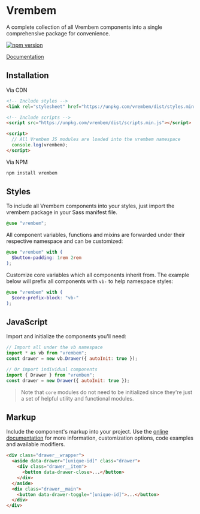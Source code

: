 # Vrembem

A complete collection of all Vrembem components into a single comprehensive package for convenience.

[![npm version](https://img.shields.io/npm/v/vrembem.svg)](https://www.npmjs.com/package/vrembem)

[Documentation](https://vrembem.com/packages/vrembem)

## Installation

Via CDN

```html
<!-- Include styles -->
<link rel="stylesheet" href="https://unpkg.com/vrembem/dist/styles.min.css">

<!-- Include scripts -->
<script src="https://unpkg.com/vrembem/dist/scripts.min.js"></script>

<script>
  // All Vrembem JS modules are loaded into the vrembem namespace
  console.log(vrembem);
</script>
```

Via NPM

```sh
npm install vrembem
```

## Styles

To include all Vrembem components into your styles, just import the vrembem package in your Sass manifest file.

```scss
@use "vrembem";
```

All component variables, functions and mixins are forwarded under their respective namespace and can be customized:

```scss
@use "vrembem" with (
  $button-padding: 1rem 2rem
);
```

Customize core variables which all components inherit from. The example below will prefix all components with `vb-` to help namespace styles:

```scss
@use "vrembem" with (
  $core-prefix-block: "vb-"
);
```

## JavaScript

Import and initialize the components you'll need:

```js
// Import all under the vb namespace
import * as vb from "vrembem";
const drawer = new vb.Drawer({ autoInit: true });

// Or import individual components
import { Drawer } from "vrembem";
const drawer = new Drawer({ autoInit: true });
```

> Note that `core` modules do not need to be initialized since they're just a set of helpful utility and functional modules.

## Markup

Include the component's markup into your project. Use the [online documentation](https://vrembem.com) for more information, customization options, code examples and available modifiers.

```html
<div class="drawer__wrapper">
  <aside data-drawer="[unique-id]" class="drawer">
    <div class="drawer__item">
      <button data-drawer-close>...</button>
    </div>
  </aside>
  <div class="drawer__main">
    <button data-drawer-toggle="[unique-id]">...</button>
  </div>
</div>
```
